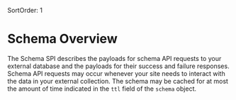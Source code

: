 SortOrder: 1
# Schema Overview
The Schema SPI describes the payloads for schema API requests to your external database and the payloads for their success and failure responses. Schema API requests may occur whenever your site needs to interact with the data in your external collection. The schema may be cached for at most the amount of time indicated in the `ttl` field of the `schema` object.
